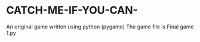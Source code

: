 # CATCH-ME-IF-YOU-CAN-
An original game written using python (pygame)
The game file is Final game 1.py
